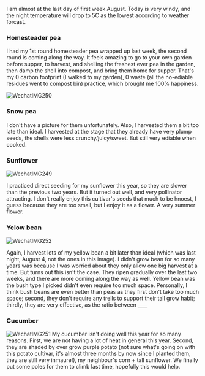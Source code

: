 I am almost at the last day of first week August. Today is very windy, and the night temperature will drop to 5C as the lowest according to weather forcast.


### Homesteader pea 
I had my 1st round homesteader pea wrapped up last week, the second round is coming along the way. It feels amazing to go to your own garden before supper, to harvest, and shelling the freshest ever pea in the garden, then damp the shell into compost, and bring them home for supper. That's my 0 carbon footprint (I walked to my garden), 0 waste (all the no-ediable residues went to compost bin) practice, which brought me 100% happiness. 
 
![WechatIMG250](https://user-images.githubusercontent.com/79727789/183119227-c734423a-56f9-4a48-a2cd-e8519aff6bd1.jpg)

### Snow pea

I don't have a picture for them unfortunately. Also, I harvested them a bit too late than ideal. I harvested at the stage that they already have very plump seeds, the shells were less crunchy/juicy/sweet. But still very ediable when cooked.

### Sunflower 
![WechatIMG249](https://user-images.githubusercontent.com/79727789/183120214-3e9e66a2-ab01-46f7-976b-693d71ea3f78.jpg)

I practiced direct seeding for my sunflower this year, so they are slower than the previous two years. But it turned out well, and very pollinator attracting. I don't really enjoy this cultivar's seeds that much to be hnoest, I guess because they are too small, but I enjoy it as a flower. A very summer flower.

### Yelow bean
![WechatIMG252](https://user-images.githubusercontent.com/79727789/183120908-778ae3a9-91e1-4c90-8d3c-086e8a10745d.jpg)

Again, I harvest lots of my yellow bean a bit later than ideal (which was last night, August 4, not the ones in this image). I didn't grow bean for so many years was because I was worried about they only allow one big harvest at a time. But turns out this isn't the case. They ripen gradually over the last two weeks, and there are more coming along the way as well. Yellow bean was the bush type I picked didn't even require too much space. Personally, I think bush beans are even better than peas as they first don't take too much space; second, they don't require any trells to support their tall grow habit; thirdly, they are very effective, as the ratio between ____


### Cucumber 
![WechatIMG251](https://user-images.githubusercontent.com/79727789/183122287-e0c4b0a7-f5ba-4f35-93c3-08c178670e96.jpg)
My cucumber isn't doing well this year for so many reasons. First, we are not having a lot of heat in general this year. Second, they are shaded by over grow purple potato (not sure what's going on with this potato cultivar, it's almost three months by now since I planted them, they are still very inmaure!), my neighbour's corn + tall sunflower. We finally put some poles for them to climb last time, hopefully this would help. 

